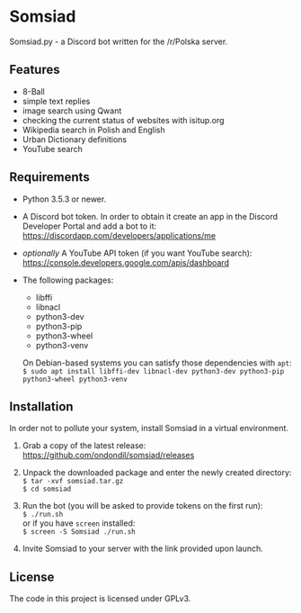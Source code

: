 # Somsiad

Somsiad.py - a Discord bot written for the /r/Polska server.

## Features

* 8-Ball
* simple text replies
* image search using Qwant
* checking the current status of websites with isitup.org
* Wikipedia search in Polish and English
* Urban Dictionary definitions
* YouTube search

## Requirements

* Python 3.5.3 or newer.

* A Discord bot token. In order to obtain it create an app in the Discord Developer Portal and add a bot to it:  
https://discordapp.com/developers/applications/me

* *optionally* A YouTube API token (if you want YouTube search):  
https://console.developers.google.com/apis/dashboard

* The following packages:  

  * libffi
  * libnacl
  * python3-dev
  * python3-pip
  * python3-wheel
  * python3-venv

  On Debian-based systems you can satisfy those dependencies with `apt`:  
`$ sudo apt install libffi-dev libnacl-dev python3-dev python3-pip python3-wheel python3-venv`

## Installation

In order not to pollute your system, install Somsiad in a virtual environment.

1. Grab a copy of the latest release:  
  https://github.com/ondondil/somsiad/releases

2. Unpack the downloaded package and enter the newly created directory:  
`$ tar -xvf somsiad.tar.gz`  
`$ cd somsiad`

3. Run the bot (you will be asked to provide tokens on the first run):  
`$ ./run.sh`  
or if you have `screen` installed:  
`$ screen -S Somsiad ./run.sh`

4. Invite Somsiad to your server with the link provided upon launch.

## License

The code in this project is licensed under GPLv3.
